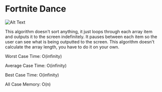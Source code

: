 # Fortnite Dance

![Alt Text](https://thumbs.gfycat.com/AcrobaticAdeptCoypu-small.gif)

This algorithm doesn't sort anything, it just loops through each array item and outputs it to the screen indefinitely. It pauses between each item so the user can see what is being outputted to the screen. This algorithm doesn't calculate the array length, you have to do it on your own.

Worst Case Time: O(infinity)

Average Case Time: O(infinity)

Best Case Time: O(infinity)

All Case Memory: O(n)
